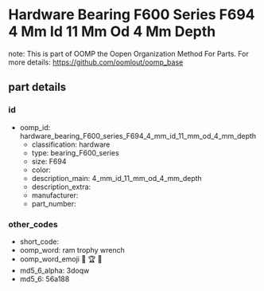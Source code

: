 # Hardware Bearing F600 Series F694 4 Mm Id 11 Mm Od 4 Mm Depth  

note: This is part of OOMP the Oopen Organization Method For Parts. For more details: https://github.com/oomlout/oomp_base

##  part details





### id
* oomp_id: hardware_bearing_F600_series_F694_4_mm_id_11_mm_od_4_mm_depth
  * classification: hardware
  * type: bearing_F600_series
  * size: F694
  * color: 
  * description_main: 4_mm_id_11_mm_od_4_mm_depth
  * description_extra: 
  * manufacturer: 
  * part_number: 

### other_codes
* short_code: 
* oomp_word: ram trophy wrench
* oomp_word_emoji :ram: :trophy: :wrench:
* md5_6_alpha: 3doqw
* md5_6: 56a188